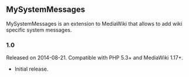 ## MySystemMessages

MySystemMessages is an extension to MediaWiki that allows to add wiki specific system messages.

### 1.0

Released on 2014-08-21. Compatible with PHP 5.3+ and MediaWiki 1.17+.

- Initial release. 
